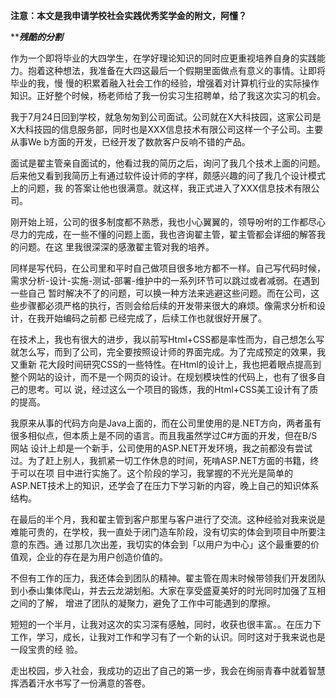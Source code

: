 

**注意：本文是我申请学校社会实践优秀奖学金的附文，阿懂？**

*******************残酷的分割*****************

作为一个即将毕业的大四学生，在学好理论知识的同时应更重视培养自身的实践能力。抱着这种想法，我准备在大四这最后一个假期里面做点有意义的事情。让即将毕业的我，慢
慢的积累着融入社会工作的经验，增强着对计算机行业的实际操作知识。正好整个时候，杨老师给了我一份实习生招聘单，给了我这次实习的机会。

我于7月24日回到学校，就急匆匆到公司面试。公司就在X大科技园，这家公司是X大科技园的信息服务部，同时也是XXX信息技术有限公司这样一个子公司。主要从事We
b方面的开发，已经开发了数款客户反响不错的产品。

面试是翟主管亲自面试的，他看过我的简历之后，询问了我几个技术上面的问题。后来他又看到我简历上有通过软件设计师的字样，颇感兴趣的问了我几个设计模式上的问题，我
的答案让他也很满意。就这样，我正式进入了XXX信息技术有限公司。

刚开始上班，公司的很多制度都不熟悉，我也小心翼翼的，领导吩咐的工作都尽心尽力的完成，在一些不懂的问题上面，我也咨询翟主管，翟主管都会详细的解答我的问题。在这
里我很深深的感激翟主管对我的培养。

同样是写代码，在公司里和平时自己做项目很多地方都不一样。自己写代码时候，需求分析-设计-实施-测试-部署-维护中的一系列环节可以跳过或者减弱。在遇到一些自己
暂时解决不了的问题，可以换一种方法来逃避这些问题。而在公司，这些步骤都必须严格的执行，否则会给后续的开发带来很大的麻烦。像需求分析和设计，在我开始编码之前都
已经完成了，后续工作也就很好开展了。

在技术上，我也有很大的进步，我以前写Html+CSS都是率性而为，自己想怎么写就怎么写，而到了公司，完全要按照设计师的界面完成。为了完成预定的效果，我又重新
花大段时间研究CSS的一些特性。在Html的设计上，我也把着眼点提高到整个网站的设计，而不是一个网页的设计。在规划模块性的代码上，也有了很多自己的思考。可以
说，经过这么一个项目的锻炼，我的Html+CSS美工设计有了质的提高。

我原来从事的代码方向是Java上面的，而在公司里使用的是.NET方向，两者虽有很多相似点，但本质上是不同的语言。而且我虽然学过C#方面的开发，但在B/S网站
设计上却是一个新手，公司使用的ASP.NET开发环境，我之前都没有尝试过。为了赶上别人，我抓紧一切工作休息的时间，死啃ASP.NET方面的书籍，终于可以在项
目中进行实施了。这个阶段的学习，我掌握的不光光是简单的ASP.NET技术上的知识，还学会了在压力下学习新的内容，晚上自己的知识体系结构。

在最后的半个月，我和翟主管到客户那里与客户进行了交流。这种经验对我来说是难能可贵的，在学校，我一直处于闭门造车阶段，没有切实的体会到项目中所要注意的东西。通
过那几次出差，我切实的体会到「以用户为中心」这个最重要的价值观，企业的存在是为用户创造价值的。

不但有工作的压力，我还体会到团队的精神。翟主管在周末时候带领我们开发团队到小泰山集体爬山，并去云龙湖划船。大家在享受盛夏美好的时光同时加强了互相之间的了解，
增进了团队的凝聚力，避免了工作中可能遇到的摩擦。

短短的一个半月，让我对这次的实习深有感触，同时，收获也很丰富。。在压力下工作，学习，成长，让我对工作和学习有了一个新的认识。同时这对于我来说也是一段宝贵的经
验。

走出校园，步入社会，我成功的迈出了自己的第一步，我会在绚丽青春中就着智慧挥洒着汗水书写了一份满意的答卷。


